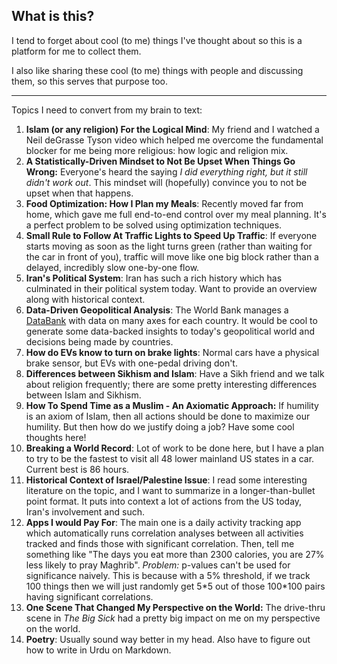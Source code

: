 
## What is this?
I tend to forget about cool (to me) things I've thought about so this is a platform for me to collect them.

I also like sharing these cool (to me) things with people and discussing them, so this serves that purpose too.

****

Topics I need to convert from my brain to text:
1. **Islam (or any religion) For the Logical Mind**: My friend and I watched a Neil deGrasse Tyson video which helped me overcome the fundamental blocker for me being more religious: how logic and religion mix.
2. **A Statistically-Driven Mindset to Not Be Upset When Things Go Wrong:** Everyone's heard the saying _I did everything right, but it still didn't work out_. This mindset will (hopefully) convince you to not be upset when that happens.
3. **Food Optimization: How I Plan my Meals**: Recently moved far from home, which gave me full end-to-end control over my meal planning. It's a perfect problem to be solved using optimization techniques.
4. **Small Rule to Follow At Traffic Lights to Speed Up Traffic**: If everyone starts moving as soon as the light turns green (rather than waiting for the car in front of you), traffic will move like one big block rather than a delayed, incredibly slow one-by-one flow.
5. **Iran's Political System**: Iran has such a rich history which has culminated in their political system today. Want to provide an overview along with historical context.
6. **Data-Driven Geopolitical Analysis**: The World Bank manages a [DataBank](https://databank.worldbank.org/home.aspx) with data on many axes for each country. It would be cool to generate some data-backed insights to today's geopolitical world and decisions being made by countries.
7. **How do EVs know to turn on brake lights**: Normal cars have a physical brake sensor, but EVs with one-pedal driving don't.
8. **Differences between Sikhism and Islam**: Have a Sikh friend and we talk about religion frequently; there are some pretty interesting differences between Islam and Sikhism.
9. **How To Spend Time as a Muslim - An Axiomatic Approach:** If humility is an axiom of Islam, then all actions should be done to maximize our humility. But then how do we justify doing a job? Have some cool thoughts here!
10. **Breaking a World Record**: Lot of work to be done here, but I have a plan to try to be the fastest to visit all 48 lower mainland US states in a car. Current best is 86 hours.
11. **Historical Context of Israel/Palestine Issue**: I read some interesting literature on the topic, and I want to summarize in a longer-than-bullet point format. It puts into context a lot of actions from the US today, Iran's involvement and such.
12. **Apps I would Pay For**: The main one is a daily activity tracking app which automatically runs correlation analyses between all activities tracked and finds those with significant correlation. Then, tell me something like "The days you eat more than 2300 calories, you  are 27% less likely to pray Maghrib". _Problem:_ p-values can't be used for significance naively. This is because with a 5% threshold, if we track 100 things then we will just randomly get 5\*5 out of those 100\*100 pairs having significant correlations.
13. **One Scene That Changed My Perspective on the World:** The drive-thru scene in _The Big Sick_ had a pretty big impact on me on my perspective on the world.
14. **Poetry**: Usually sound way better in my head. Also have to figure out how to write in Urdu on Markdown.
